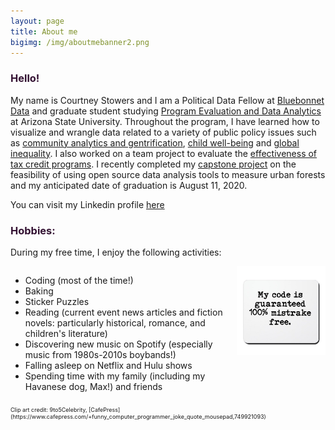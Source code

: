 ```yaml
---
layout: page
title: About me
bigimg: /img/aboutmebanner2.png
---
```


<h3> Hello! </h3>

My name is Courtney Stowers and I am a Political Data Fellow at [Bluebonnet Data](https://www.bluebonnetdata.org/) and graduate student studying [Program Evaluation and Data Analytics](https://ds4ps.org/ms-prog-eval-data-analytics/) at Arizona State University. Throughout the program, I have learned how to visualize and wrangle data related to a variety of public policy issues such as [community analytics and gentrification](https://rpubs.com/castower/sacneighborhoodchange), [child well-being](https://public.tableau.com/views/HED607HouseholdIncomeandChildWell-Being/Presentation?:display_count=y&:origin=viz_share_link) and [global inequality](https://castower.shinyapps.io/Code-Through-Project-Stowers/#section-introduction). I also worked on a team project to evaluate the [effectiveness of tax credit programs](https://r-class.github.io/cpp-528-spr-2020-group-02/). I recently completed my [capstone project](https://castower.github.io/cpp-593-treeproject-site/) on the feasibility of using open source data analysis tools to measure urban forests and my anticipated date of graduation is August 11, 2020.

You can visit my Linkedin profile [here](https://www.linkedin.com/in/courtney-stowers/)

<h3> Hobbies: </h3>

During my free time, I enjoy the following activities:

<div class="hobbies">
   <div style="list">
   <ul>
    <li> Coding (most of the time!) </li>
    <li> Baking </li>
    <li> Sticker Puzzles </li>
    <li> Reading (current event news articles and fiction novels: particularly historical, romance, and children's literature) </li>
    <li> Discovering new music on Spotify (especially music from 1980s-2010s boybands!) </li>
    <li> Falling asleep on Netflix and Hulu shows </li>
    <li> Spending time with my family (including my Havanese dog, Max!) and friends </li>
   </ul>
   </div>
   <div classstyle="image"><img src="/img/codeclipart.jpg" width="300"/></div>
  </div>

<div class="tinytext" markdown="1">
 <p markdown="1"> Clip art credit: 9to5Celebrity, [CafePress](https://www.cafepress.com/+funny_computer_programmer_joke_quote_mousepad,749921093) </p>
</div>

<br>

<style>

h3{
color: #331132;
}

.design{
float: left;
}

.hobbies{
display: flex;
justify-content: center;
align-items: flex-stretch;
}

.list{
display: flex;
justify-content: flex-start;
}

.image{
display: flex;
justify-content: flex-end;    
}

.tinytext p{
font-size: xx-small
}

.link{ color: #ff5e6c; 
}

</style>
